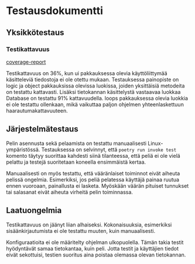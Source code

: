 # Testausdokumentti

## Yksikkötestaus

### Testikattavuus

[coverage-report](kuvat/test_coverage.png)

Testikattavuus on 36%, kun ui pakkauksessa olevia käyttöliittymää käsitteleviä tiedostoja ei ole otettu mukaan.
Testauksessa painopiste on logic ja object pakkauksissa olevissa luokissa, joiden yksittäisiä metodeita on testattu kattavasti.
Lisäksi tietokannan käsittelystä vastaavaa luokkaa Database on testattu 91% kattavuudella.
loops pakkauksessa olevia luokkia ei ole testattu ollenkaan, mikä vaikuttaa paljon ohjelmen yhteenlaskettuun haarautumakattavuuteen.

## Järjestelmätestaus

Pelin asennusta sekä pelaamista on testattu manuaalisesti Linux-ympäristössä. Testauksessa on selvinnyt, että 
```poetry run invoke test``` komento täytyy suorittaa kahdesti siinä tilanteessa, että peliä ei ole vielä pelattu ja testejä
suoritetaan koneella ensimmäistä kertaa.

Manuaalisesti on myös testattu, että vääränlaiset toiminnot eivät aiheuta pelissä ongelmia. Esimerkiksi, jos peliä pelatessa
käyttäjä painaa ruutua ennen vuoroaan, painallusta ei lasketa. Myöskään väärän pituiset tunnukset tai salasanat eivät aiheuta virheitä
pelin toiminnassa.

## Laatuongelmia

Testikattavuus on jäänyt liian alhaiseksi. Kokonaisuuksia, esimerkiksi sisäänkirjautumista ei ole testattu muuten, kuin manuaalisesti.

Konfiguraatioita ei ole määritelty ohjelman ulkopuolella. Tämän takia testit hyödyntävät samaa tietokantaa, kuin peli.
Jotta testit ja käyttäjien tiedot eivät sekottuisi, testien suoritus aina poistaa olemassa olevan tietokannan.
